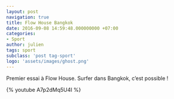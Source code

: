 ```yaml
---
layout: post
navigation: true
title: Flow House Bangkok
date: 2016-09-08 14:59:48.000000000 +07:00
categories:
- Sport
author: julien
tags: sport
subclass: 'post tag-sport'
logo: 'assets/images/ghost.png'
---
```


<p>Premier essai à Flow House. Surfer dans Bangkok, c’est possible !</p>

{% youtube A7p2dMq5U4I %}
